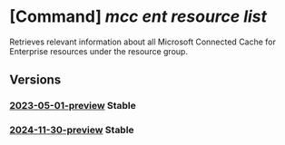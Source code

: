 # [Command] _mcc ent resource list_

Retrieves relevant information about all Microsoft Connected Cache for Enterprise resources under the resource group.

## Versions

### [2023-05-01-preview](/Resources/mgmt-plane/L3N1YnNjcmlwdGlvbnMve30vcHJvdmlkZXJzL21pY3Jvc29mdC5jb25uZWN0ZWRjYWNoZS9lbnRlcnByaXNlbWNjY3VzdG9tZXJz/2023-05-01-preview.xml) **Stable**

<!-- mgmt-plane /subscriptions/{}/providers/microsoft.connectedcache/enterprisemcccustomers 2023-05-01-preview -->
<!-- mgmt-plane /subscriptions/{}/resourcegroups/{}/providers/microsoft.connectedcache/enterprisemcccustomers 2023-05-01-preview -->

### [2024-11-30-preview](/Resources/mgmt-plane/L3N1YnNjcmlwdGlvbnMve30vcHJvdmlkZXJzL21pY3Jvc29mdC5jb25uZWN0ZWRjYWNoZS9lbnRlcnByaXNlbWNjY3VzdG9tZXJz/2024-11-30-preview.xml) **Stable**

<!-- mgmt-plane /subscriptions/{}/providers/microsoft.connectedcache/enterprisemcccustomers 2024-11-30-preview -->
<!-- mgmt-plane /subscriptions/{}/resourcegroups/{}/providers/microsoft.connectedcache/enterprisemcccustomers 2024-11-30-preview -->
